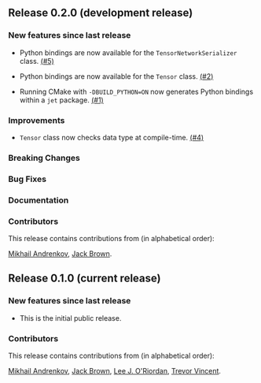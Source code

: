 ## Release 0.2.0 (development release)

### New features since last release

* Python bindings are now available for the `TensorNetworkSerializer` class. [(#5)](https://github.com/XanaduAI/jet/pull/5)

* Python bindings are now available for the `Tensor` class. [(#2)](https://github.com/XanaduAI/jet/pull/2)

* Running CMake with `-DBUILD_PYTHON=ON` now generates Python bindings within a `jet` package. [(#1)](https://github.com/XanaduAI/jet/pull/1)

### Improvements

* `Tensor` class now checks data type at compile-time. [(#4)](https://github.com/XanaduAI/jet/pull/4)

### Breaking Changes

### Bug Fixes

### Documentation

### Contributors

This release contains contributions from (in alphabetical order):

[Mikhail Andrenkov](https://github.com/Mandrenkov), [Jack Brown](https://github.com/brownj85).

## Release 0.1.0 (current release)

### New features since last release

* This is the initial public release.

### Contributors

This release contains contributions from (in alphabetical order):

[Mikhail Andrenkov](https://github.com/Mandrenkov), [Jack Brown](https://github.com/brownj85), [Lee J. O'Riordan](https://github.com/mlxd), [Trevor Vincent](https://github.com/trevor-vincent).
